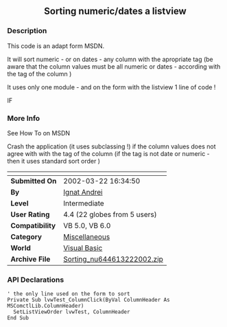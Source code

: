 ﻿<div align="center">

## Sorting numeric/dates a listview


</div>

### Description

This code is an adapt form MSDN.

It will sort numeric - or on dates - any column with the apropriate tag (be aware that the column values must be all numeric or dates - according with the tag of the column )

It uses only one module - and on the form with the listview 1 line of code !

IF
 
### More Info
 
See How To on MSDN

Crash the application (it uses subclassing !) if the column values does not agree with with the tag of the column (if the tag is not date or numeric - then it uses standard sort order )


<span>             |<span>
---                |---
**Submitted On**   |2002-03-22 16:34:50
**By**             |[Ignat Andrei](https://github.com/Planet-Source-Code/PSCIndex/blob/master/ByAuthor/ignat-andrei.md)
**Level**          |Intermediate
**User Rating**    |4.4 (22 globes from 5 users)
**Compatibility**  |VB 5\.0, VB 6\.0
**Category**       |[Miscellaneous](https://github.com/Planet-Source-Code/PSCIndex/blob/master/ByCategory/miscellaneous__1-1.md)
**World**          |[Visual Basic](https://github.com/Planet-Source-Code/PSCIndex/blob/master/ByWorld/visual-basic.md)
**Archive File**   |[Sorting\_nu644613222002\.zip](https://github.com/Planet-Source-Code/ignat-andrei-sorting-numeric-dates-a-listview__1-32950/archive/master.zip)

### API Declarations

```
' the only line used on the form to sort
Private Sub lvwTest_ColumnClick(ByVal ColumnHeader As MSComctlLib.ColumnHeader)
  SetListViewOrder lvwTest, ColumnHeader
End Sub
```





